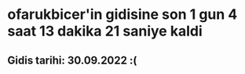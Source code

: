 # ofarukbicer'in gidisine son 1 gun 4 saat 13 dakika 21 saniye kaldi

## Gidis tarihi: 30.09.2022 :(